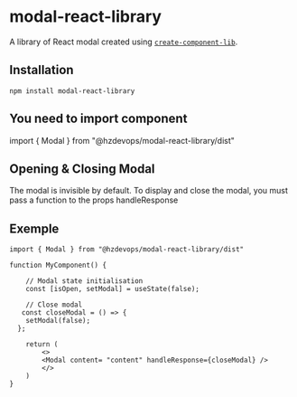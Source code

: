 # modal-react-library

A library of React modal created using [`create-component-lib`](https://www.npmjs.com/package/create-component-lib).

## Installation

```
npm install modal-react-library
```

## You need to import component

import { Modal } from "@hzdevops/modal-react-library/dist"


## Opening & Closing Modal

The modal is invisible by default. To display and close the modal,  you must pass a function to the props handleResponse

## Exemple


```
import { Modal } from "@hzdevops/modal-react-library/dist"

function MyComponent() {

    // Modal state initialisation
    const [isOpen, setModal] = useState(false);
    
    // Close modal
   const closeModal = () => {
    setModal(false);
  };

    return (
        <>
        <Modal content= "content" handleResponse={closeModal} />
        </>
    )
}

```
